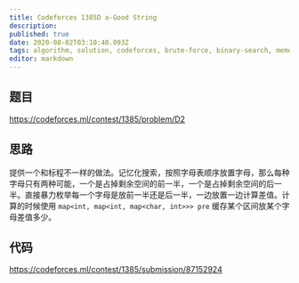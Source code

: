 ```yaml
---
title: Codeforces 1385D a-Good String
description: 
published: true
date: 2020-08-02T03:10:40.093Z
tags: algorithm, solution, codeforces, brute-force, binary-search, memory-search
editor: markdown
---
```


## 题目
https://codeforces.ml/contest/1385/problem/D2
## 思路
提供一个和标程不一样的做法。记忆化搜索，按照字母表顺序放置字母，那么每种字母只有两种可能，一个是占掉剩余空间的前一半，一个是占掉剩余空间的后一半。直接暴力枚举每一个字母是放前一半还是后一半，一边放置一边计算差值。计算的时候使用 `map<int, map<int, map<char, int>>> pre` 缓存某个区间放某个字母差值多少。

## 代码
https://codeforces.ml/contest/1385/submission/87152924